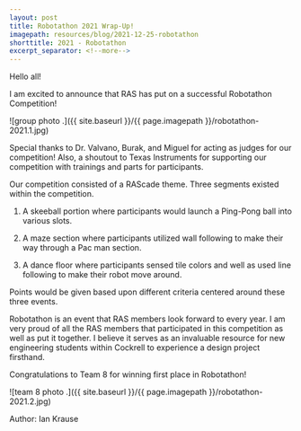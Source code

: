 ```yaml
---
layout: post
title: Robotathon 2021 Wrap-Up!
imagepath: resources/blog/2021-12-25-robotathon
shorttitle: 2021 - Robotathon
excerpt_separator: <!--more-->
---
```


Hello all! 

I am excited to announce that RAS has put on a successful Robotathon Competition! <!--more-->

![group photo .]({{ site.baseurl }}/{{ page.imagepath }}/robotathon-2021.1.jpg)

Special thanks to Dr. Valvano, Burak, and Miguel for acting as judges for our competition! Also, a shoutout to Texas Instruments for supporting our competition with trainings and parts for participants. 

Our competition consisted of a RAScade theme. Three segments existed within the competition. 

1. A skeeball portion where participants would launch a Ping-Pong ball into various slots. 

2. A maze section where participants utilized wall following to make their way through a Pac man section. 

3. A dance floor where participants sensed tile colors and well as used line following to make their robot move around. 

Points would be given based upon different criteria centered around these three events. 

Robotathon is an event that RAS members look forward to every year. I am very proud of all the RAS members that participated in this competition as well as put it together. I believe it serves as an invaluable resource for new engineering students within Cockrell to experience a design project firsthand. 

Congratulations to Team 8 for winning first place in Robotathon! 

![team 8 photo .]({{ site.baseurl }}/{{ page.imagepath }}/robotathon-2021.2.jpg)


Author: Ian Krause